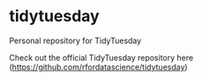 # tidytuesday
Personal repository for TidyTuesday

Check out the official TidyTuesday repository here (https://github.com/rfordatascience/tidytuesday)
